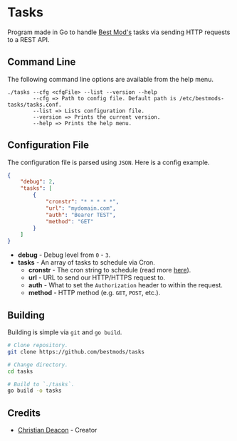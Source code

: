 # Tasks
Program made in Go to handle [Best Mod's](https://bestmods.io/) tasks via sending HTTP requests to a REST API.

## Command Line
The following command line options are available from the help menu.

```
./tasks --cfg <cfgFile> --list --version --help
        --cfg => Path to config file. Default path is /etc/bestmods-tasks/tasks.conf.
        --list => Lists configuration file.
        --version => Prints the current version.
        --help => Prints the help menu.
```

## Configuration File
The configuration file is parsed using `JSON`. Here is a config example.

```JSON
{
    "debug": 2,
    "tasks": [
        {
            "cronstr": "* * * * *",
            "url": "mydomain.com",
            "auth": "Bearer TEST",
            "method": "GET"
        }
    ]
}
```

* **debug** - Debug level from `0` - `3`.
* **tasks** - An array of tasks to schedule via Cron.
    * **cronstr** - The cron string to schedule (read more [here](https://www.netiq.com/documentation/cloud-manager-2-5/ncm-reference/data/bexyssf.html)).
    * **url** - URL to send our HTTP/HTTPS request to.
    * **auth** - What to set the `Authorization` header to within the request.
    * **method** - HTTP method (e.g. `GET`, `POST`, etc.).

## Building
Building is simple via `git` and `go build`.

```bash
# Clone repository.
git clone https://github.com/bestmods/tasks

# Change directory.
cd tasks

# Build to `./tasks`.
go build -o tasks
```

## Credits
* [Christian Deacon](https://github.com/gamemann) - Creator
